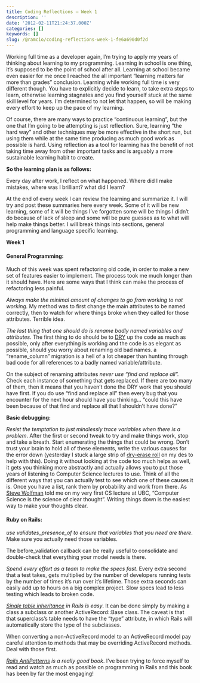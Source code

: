 ```yaml
---
title: Coding Reflections — Week 1
description: ''
date: '2012-02-11T21:24:37.000Z'
categories: []
keywords: []
slug: /@ramcio/coding-reflections-week-1-fe6a690d0f2d
---
```


Working full time as a developer again, I’m trying to apply my years of thinking about learning to my programming. Learning in school is one thing, it’s supposed to be the point of school after all. Learning at school became even easier for me once I reached the all important “learning matters far more than grades” conclusion. Learning while working full time is very different though. You have to explicitly decide to learn, to take extra steps to learn, otherwise learning stagnates and you find yourself stuck at the same skill level for years. I’m determined to not let that happen, so will be making every effort to keep up the pace of my learning.

Of course, there are many ways to practice “continuous learning”, but the one that I’m going to be attempting is just reflection. Sure, learning “the hard way” and other techniques may be more effective in the short run, but using them while at the same time producing as much good work as possible is hard. Using reflection as a tool for learning has the benefit of not taking time away from other important tasks and is arguably a more sustainable learning habit to create.

**So the learning plan is as follows:**

Every day after work, I reflect on what happened. Where did I make mistakes, where was I brilliant? what did I learn?

At the end of every week I can review the learning and summarize it. I will try and post these summaries here every week. Some of it will be new learning, some of it will be things I’ve forgotten some will be things I didn’t do because of lack of sleep and some will be pure guesses as to what will help make things better. I will break things into sections, general programming and language specific learning.

**Week 1**

#### General Programming:

Much of this week was spent refactoring old code, in order to make a new set of features easier to implement. The process took me much longer than it should have. Here are some ways that I think can make the process of refactoring less painful.

_Always make the minimal amount of changes to go from working to not working_. My method was to first change the main attributes to be named correctly, then to watch for where things broke when they called for those attributes. Terrible idea.

_The last thing that one should do is rename badly named variables and attributes_. The first thing to do should be to [DRY](http://en.wikipedia.org/wiki/Don%27t_repeat_yourself "DRY") up the code as much as possible, only after everything is working and the code is as elegant as possible, should you worry about renaming old bad names. a “rename\_column” migration is a hell of a lot cheaper than hunting through bad code for all references to a badly named variable/attribute.

On the subject of renaming attributes _never use “find and replace all”._ Check each instance of something that gets replaced. If there are too many of them, then it means that you haven’t done the DRY work that you should have first. If you do use “find and replace all” then every bug that you encounter for the next hour should have you thinking… “could this have been because of that find and replace all that I shouldn’t have done?”

**Basic debugging:**

_Resist the temptation to just mindlessly trace variables when there is a problem_. After the first or second tweak to try and make things work, stop and take a breath. Start enumerating the things that could be wrong. Don’t trust your brain to hold all of these elements, write the various causes for the error down (yesterday I stuck a large strip of [dry-erase roll](http://www.amazon.com/gp/product/B0027HJ52I/ref=s9_simh_gw_p229_d0_g229_i2?pf_rd_m=ATVPDKIKX0DER&pf_rd_s=center-2&pf_rd_r=1VG4DHZZCYNRDKCPT1J2&pf_rd_t=101&pf_rd_p=470938631&pf_rd_i=507846 "Dry Erase Roll") on my des to help with this). Doing it without looking at the code too much helps as well, it gets you thinking more abstractly and actually allows you to put those years of listening to Computer Science lectures to use. Think of all the different ways that you can actually test to see which one of these causes it is. Once you have a list, rank them by probability and work from there. As [Steve Wolfman](https://www.cs.ubc.ca/people/steve-wolfman "Steve Wolfman") told me on my very first CS lecture at UBC, “Computer Science is the science of clear thought”. Writing things down is the easiest way to make your thoughts clear.

#### Ruby on Rails:

_use validates\_presence\_of to ensure that variables that you need are there_. Make sure you actually need those variables.

The before\_validation callback can be really useful to consolidate and double-check that everything your model needs is there.

_Spend every effort as a team to make the specs fast_. Every extra second that a test takes, gets multiplied by the number of developers running tests by the number of times it’s run over it’s lifetime. Those extra seconds can easily add up to hours on a big complex project. Slow specs lead to less testing which leads to broken code.

[_Single table inheritance_](http://therailworld.com/posts/18-Single-Table-Inheritance-with-Rails "Single Table Inheritance") _in Rails is easy_. It can be done simply by making a class a subclass or another ActiveRecord::Base class. The caveat is that that superclass’s table needs to have the “type” attribute, in which Rails will automatically store the type of the subclasses.

When converting a non-ActiveRecord model to an ActiveRecord model pay careful attention to methods that may be overriding ActiveRecord methods. Deal with those first.

[_Rails AntiPatterns_](http://www.amazon.com/Rails-AntiPatterns-Addison-Wesley-Professional-ebook/dp/B004C04QE0/ref=tmm_kin_title_0?ie=UTF8&m=AG56TWVU5XWC2&qid=1328990897&sr=8-1 "Rails Antipatterns") _is a really good book_. I’ve been trying to force myself to read and watch as much as possible on programming in Rails and this book has been by far the most engaging!